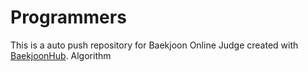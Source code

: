# Programmers
This is a auto push repository for Baekjoon Online Judge created with [BaekjoonHub](https://github.com/BaekjoonHub/BaekjoonHub).
Algorithm
